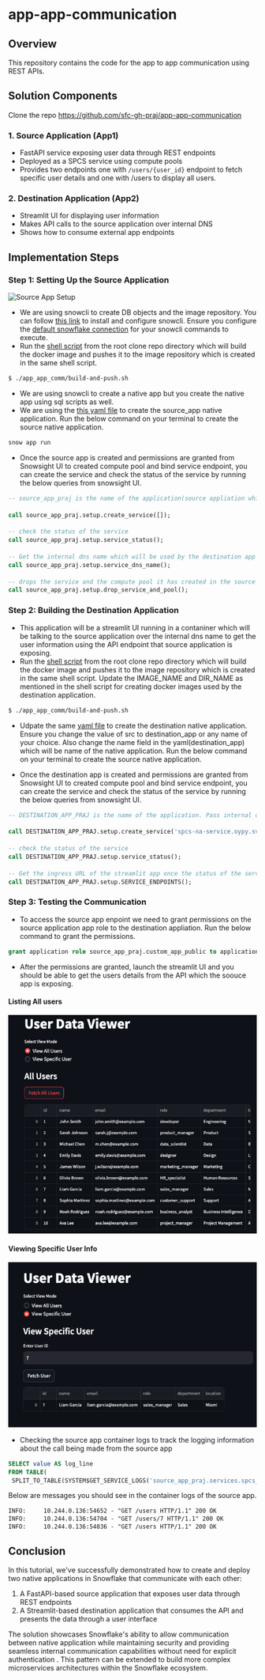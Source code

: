 # app-app-communication

## Overview 
This repository contains the code for the app to app communication using REST APIs.

## Solution Components
Clone the repo https://github.com/sfc-gh-praj/app-app-communication

### 1. Source Application (App1)
- FastAPI service exposing user data through REST endpoints
- Deployed as a SPCS service using compute pools
- Provides two endpoints one with `/users/{user_id}` endpoint to fetch specific user details and one with /users to display all users.

### 2. Destination Application (App2) 
- Streamlit UI for displaying user information
- Makes API calls to the source application over internal DNS
- Shows how to consume external app endpoints

## Implementation Steps

### Step 1: Setting Up the Source Application

![Source App Setup](images/source_app_setup.png)

- We are using snowcli to create DB objects and the image repository. You can follow [this link](https://docs.snowflake.com/en/developer-guide/snowflake-cli/installation/installation) to install and configure snowcli. Ensure you configure the [default snowflake connection](https://docs.snowflake.com/en/developer-guide/snowflake-cli/connecting/configure-connections#set-the-default-connection) for your snowcli commands to execute.
- Run the [shell script](app_app_comm/build-and-push.sh) from the root clone repo directory which will build the docker image and pushes it to the image repository which is created in the same shell script.

```bash
$ ./app_app_comm/build-and-push.sh
```

- We are using snowcli to create a native app but you create the native app using sql scripts as well.
- We are using the [this yaml file](app_app_comm/snowflake.yml) to create the source_app native application. Run the below command on your terminal to create the source native application.

```bash
snow app run
```

- Once the source app is created and permissions are granted from Snowsight UI to created compute pool and bind service endpoint, you can create the service and check the status of the service by running the below queries from snowsight UI.

```sql
-- source_app_praj is the name of the application(source appliation which will expose an rest api endpoint)

call source_app_praj.setup.create_service([]);

-- check the status of the service
call source_app_praj.setup.service_status();

-- Get the internal dns name which will be used by the destination app to fetch the user information.
call source_app_praj.setup.service_dns_name();

-- drops the service and the compute pool it has created in the source application.
call source_app_praj.setup.drop_service_and_pool();
```

### Step 2: Building the Destination Application

- This application will be a streamlit UI running in a contaniner which will be talking to the source application over the internal dns name to get the user information using the API endpoint that source application is exposing. 
- Run the [shell script](app_app_comm/build-and-push.sh) from the root clone repo directory which will build the docker image and pushes it to the image repository which is created in the same shell script. Update the IMAGE_NAME and DIR_NAME as mentioned in the shell script for creating docker images used by the destination application.

```bash
$ ./app_app_comm/build-and-push.sh
```

- Udpate the same [yaml file](app_app_comm/snowflake.yml) to create the destination native application. Ensure you change the value of src to destination_app or any name of your choice. Also change the name field in the yaml(destination_app) which will be name of the native application. Run the below command on your terminal to create the source native application. 

- Once the destination app is created and permissions are granted from Snowsight UI to created compute pool and bind service endpoint, you can create the service and check the status of the service by running the below queries from snowsight UI.

```sql
-- DESTINATION_APP_PRAJ is the name of the application. Pass internal dna name which is the output of  source_app_praj.setup.service_dns_name() SP as an input to the create_service function. Port will be the same which is 8000 ;

call DESTINATION_APP_PRAJ.setup.create_service('spcs-na-service.oypy.svc.spcs.internal','8000');

-- check the status of the service
call DESTINATION_APP_PRAJ.setup.service_status();

-- Get the ingress URL of the streamlit app once the status of the service is READY.
call DESTINATION_APP_PRAJ.setup.SERVICE_ENDPOINTS();
```

### Step 3: Testing the Communication

- To access the source app enpoint we need to grant permissions on the source application app role to the destination appliation. Run the below command to grant the permissions.

```sql
grant application role source_app_praj.custom_app_public to application DESTINATION_APP_PRAJ;
```

- After the permissions are granted, launch the streamlit UI and you should be able to get the users details from the API which the soouce app is exposing.

#### Listing All users 
![Streamlit_UI](app_app_comm/AllUsers.png)

#### Viewing Specific User Info
![Streamlit_UI](app_app_comm/SpecificUser.png)

- Checking the source app container logs to track the logging information about the call being made from the source app
```sql
SELECT value AS log_line
FROM TABLE(
 SPLIT_TO_TABLE(SYSTEM$GET_SERVICE_LOGS('source_app_praj.services.spcs_na_service', 0, 'users'), '\n'));
 ```
Below are messages you should see in the container logs of the source app.

 ``` 
INFO:     10.244.0.136:54652 - "GET /users HTTP/1.1" 200 OK
INFO:     10.244.0.136:54704 - "GET /users/7 HTTP/1.1" 200 OK
INFO:     10.244.0.136:54836 - "GET /users HTTP/1.1" 200 OK
```

## Conclusion

In this tutorial, we've successfully demonstrated how to create and deploy two native applications in Snowflake that communicate with each other:

1. A FastAPI-based source application that exposes user data through REST endpoints
2. A Streamlit-based destination application that consumes the API and presents the data through a user interface

The solution showcases Snowflake's ability to allow communication between native application while maintaining security and providing seamless internal communication capabilities without need for explicit authentication . This pattern can be extended to build more complex microservices architectures within the Snowflake ecosystem.
